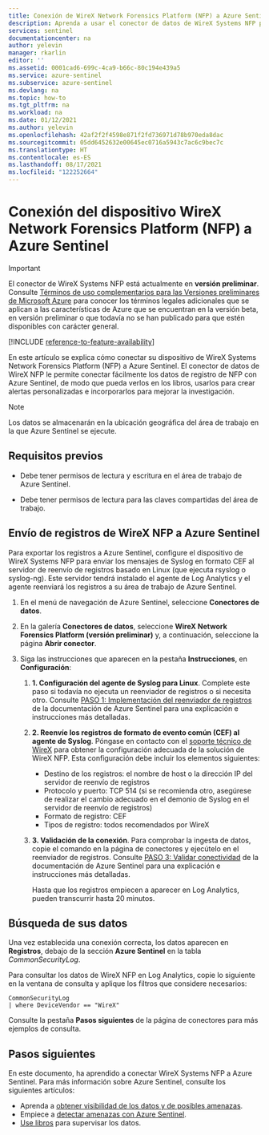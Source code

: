 ```yaml
---
title: Conexión de WireX Network Forensics Platform (NFP) a Azure Sentinel | Microsoft Docs
description: Aprenda a usar el conector de datos de WireX Systems NFP para extraer los registros de WireX NFP en Azure Sentinel. Visualice los datos de WireX NFP en libros, cree alertas y mejore la investigación.
services: sentinel
documentationcenter: na
author: yelevin
manager: rkarlin
editor: ''
ms.assetid: 0001cad6-699c-4ca9-b66c-80c194e439a5
ms.service: azure-sentinel
ms.subservice: azure-sentinel
ms.devlang: na
ms.topic: how-to
ms.tgt_pltfrm: na
ms.workload: na
ms.date: 01/12/2021
ms.author: yelevin
ms.openlocfilehash: 42af2f2f4598e871f2fd736971d78b970eda8dac
ms.sourcegitcommit: 05dd6452632e00645ec0716a5943c7ac6c9bec7c
ms.translationtype: HT
ms.contentlocale: es-ES
ms.lasthandoff: 08/17/2021
ms.locfileid: "122252664"
---
```

# <a name="connect-your-wirex-network-forensics-platform-nfp-appliance-to-azure-sentinel"></a>Conexión del dispositivo WireX Network Forensics Platform (NFP) a Azure Sentinel

> [!IMPORTANT]
> El conector de WireX Systems NFP está actualmente en **versión preliminar**. Consulte [Términos de uso complementarios para las Versiones preliminares de Microsoft Azure](https://azure.microsoft.com/support/legal/preview-supplemental-terms/) para conocer los términos legales adicionales que se aplican a las características de Azure que se encuentran en la versión beta, en versión preliminar o que todavía no se han publicado para que estén disponibles con carácter general.

[!INCLUDE [reference-to-feature-availability](includes/reference-to-feature-availability.md)]

En este artículo se explica cómo conectar su dispositivo de WireX Systems Network Forensics Platform (NFP) a Azure Sentinel. El conector de datos de WireX NFP le permite conectar fácilmente los datos de registro de NFP con Azure Sentinel, de modo que pueda verlos en los libros, usarlos para crear alertas personalizadas e incorporarlos para mejorar la investigación. 

> [!NOTE] 
> Los datos se almacenarán en la ubicación geográfica del área de trabajo en la que Azure Sentinel se ejecute.

## <a name="prerequisites"></a>Requisitos previos

- Debe tener permisos de lectura y escritura en el área de trabajo de Azure Sentinel.

- Debe tener permisos de lectura para las claves compartidas del área de trabajo.

## <a name="send-wirex-nfp-logs-to-azure-sentinel"></a>Envío de registros de WireX NFP a Azure Sentinel

Para exportar los registros a Azure Sentinel, configure el dispositivo de WireX Systems NFP para enviar los mensajes de Syslog en formato CEF al servidor de reenvío de registros basado en Linux (que ejecuta rsyslog o syslog-ng). Este servidor tendrá instalado el agente de Log Analytics y el agente reenviará los registros a su área de trabajo de Azure Sentinel.

1. En el menú de navegación de Azure Sentinel, seleccione **Conectores de datos**.

1. En la galería **Conectores de datos**, seleccione **WireX Network Forensics Platform (versión preliminar)** y, a continuación, seleccione la página **Abrir conector**.

1. Siga las instrucciones que aparecen en la pestaña **Instrucciones**, en **Configuración**:

    1. **1. Configuración del agente de Syslog para Linux**. Complete este paso si todavía no ejecuta un reenviador de registros o si necesita otro. Consulte [PASO 1: Implementación del reenviador de registros](connect-cef-agent.md) de la documentación de Azure Sentinel para una explicación e instrucciones más detalladas.

    1. **2. Reenvíe los registros de formato de evento común (CEF) al agente de Syslog**. Póngase en contacto con el [soporte técnico de WireX](https://wirexsystems.com/contact-us/) para obtener la configuración adecuada de la solución de WireX NFP. Esta configuración debe incluir los elementos siguientes:
        - Destino de los registros: el nombre de host o la dirección IP del servidor de reenvío de registros
        - Protocolo y puerto: TCP 514 (si se recomienda otro, asegúrese de realizar el cambio adecuado en el demonio de Syslog en el servidor de reenvío de registros)
        - Formato de registro: CEF
        - Tipos de registro: todos recomendados por WireX

    1. **3. Validación de la conexión**. Para comprobar la ingesta de datos, copie el comando en la página de conectores y ejecútelo en el reenviador de registros. Consulte [PASO 3: Validar conectividad](connect-cef-verify.md) de la documentación de Azure Sentinel para una explicación e instrucciones más detalladas.

        Hasta que los registros empiecen a aparecer en Log Analytics, pueden transcurrir hasta 20 minutos.

## <a name="find-your-data"></a>Búsqueda de sus datos

Una vez establecida una conexión correcta, los datos aparecen en **Registros**, debajo de la sección **Azure Sentinel** en la tabla *CommonSecurityLog*.

Para consultar los datos de WireX NFP en Log Analytics, copie lo siguiente en la ventana de consulta y aplique los filtros que considere necesarios:

```kusto
CommonSecurityLog 
| where DeviceVendor == "WireX"
```

Consulte la pestaña **Pasos siguientes** de la página de conectores para más ejemplos de consulta.

## <a name="next-steps"></a>Pasos siguientes
En este documento, ha aprendido a conectar WireX Systems NFP a Azure Sentinel. Para más información sobre Azure Sentinel, consulte los siguientes artículos:
- Aprenda a [obtener visibilidad de los datos y de posibles amenazas](get-visibility.md).
- Empiece a [detectar amenazas con Azure Sentinel](detect-threats-built-in.md).
- [Use libros](monitor-your-data.md) para supervisar los datos.